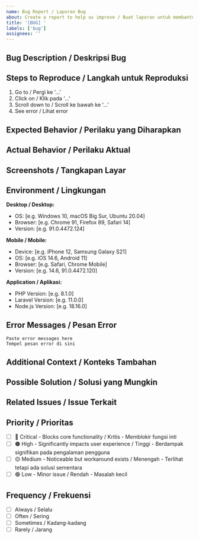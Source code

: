 ```yaml
---
name: Bug Report / Laporan Bug
about: Create a report to help us improve / Buat laporan untuk membantu kami memperbaiki
title: '[BUG] '
labels: ['bug']
assignees: ''
---
```


## Bug Description / Deskripsi Bug
<!-- A clear and concise description of what the bug is -->
<!-- Deskripsi yang jelas dan ringkas tentang apa bug tersebut -->

## Steps to Reproduce / Langkah untuk Reproduksi
<!-- Steps to reproduce the behavior -->
<!-- Langkah untuk mereproduksi perilaku -->

1. Go to / Pergi ke '...'
2. Click on / Klik pada '...'
3. Scroll down to / Scroll ke bawah ke '...'
4. See error / Lihat error

## Expected Behavior / Perilaku yang Diharapkan
<!-- A clear and concise description of what you expected to happen -->
<!-- Deskripsi yang jelas dan ringkas tentang apa yang Anda harapkan terjadi -->

## Actual Behavior / Perilaku Aktual
<!-- A clear and concise description of what actually happened -->
<!-- Deskripsi yang jelas dan ringkas tentang apa yang sebenarnya terjadi -->

## Screenshots / Tangkapan Layar
<!-- If applicable, add screenshots to help explain your problem -->
<!-- Jika berlaku, tambahkan screenshot untuk membantu menjelaskan masalah Anda -->

## Environment / Lingkungan
<!-- Please complete the following information -->
<!-- Silakan lengkapi informasi berikut -->

**Desktop / Desktop:**
- OS: [e.g. Windows 10, macOS Big Sur, Ubuntu 20.04]
- Browser: [e.g. Chrome 91, Firefox 89, Safari 14]
- Version: [e.g. 91.0.4472.124]

**Mobile / Mobile:**
- Device: [e.g. iPhone 12, Samsung Galaxy S21]
- OS: [e.g. iOS 14.6, Android 11]
- Browser: [e.g. Safari, Chrome Mobile]
- Version: [e.g. 14.6, 91.0.4472.120]

**Application / Aplikasi:**
- PHP Version: [e.g. 8.1.0]
- Laravel Version: [e.g. 11.0.0]
- Node.js Version: [e.g. 18.16.0]

## Error Messages / Pesan Error
<!-- Include any error messages, console logs, or stack traces -->
<!-- Sertakan pesan error, log konsol, atau stack trace -->

```
Paste error messages here
Tempel pesan error di sini
```

## Additional Context / Konteks Tambahan
<!-- Add any other context about the problem here -->
<!-- Tambahkan konteks lain tentang masalah di sini -->

## Possible Solution / Solusi yang Mungkin
<!-- If you have a suggestion for fixing the bug -->
<!-- Jika Anda memiliki saran untuk memperbaiki bug -->

## Related Issues / Issue Terkait
<!-- Link to related issues -->
<!-- Link ke issue terkait -->

## Priority / Prioritas
<!-- How critical is this bug? -->
<!-- Seberapa kritis bug ini? -->

- [ ] 🔴 Critical - Blocks core functionality / Kritis - Memblokir fungsi inti
- [ ] 🟠 High - Significantly impacts user experience / Tinggi - Berdampak signifikan pada pengalaman pengguna
- [ ] 🟡 Medium - Noticeable but workaround exists / Menengah - Terlihat tetapi ada solusi sementara
- [ ] 🟢 Low - Minor issue / Rendah - Masalah kecil

## Frequency / Frekuensi
<!-- How often does this bug occur? -->
<!-- Seberapa sering bug ini terjadi? -->

- [ ] Always / Selalu
- [ ] Often / Sering
- [ ] Sometimes / Kadang-kadang
- [ ] Rarely / Jarang